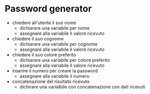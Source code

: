 # Password generator

- chiedere all'utente il suo nome
    - dichiarare una variabile per nome
    - assegnare alla variabile il valore ricevuto
- chiedere il suo cognome
    - dichiarare una variabile per cognome
    - assegnare alla variabile il valore ricevuto
- chiedere il suo colore preferito
    - dichiarare una variabile per colore preferito
    - assegnare alla variabile il valore ricevuto
- inserire il numero per creare la password
    - assegnare alla variabile il numero
- concatenazione del risultato ricevuto
    - dichirare una varialbile con concatenazione con dati ricevuti
